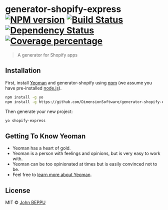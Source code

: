 # generator-shopify-express [![NPM version][npm-image]][npm-url] [![Build Status][travis-image]][travis-url] [![Dependency Status][daviddm-image]][daviddm-url] [![Coverage percentage][coveralls-image]][coveralls-url]
> A generator for Shopify apps

## Installation

First, install [Yeoman](http://yeoman.io) and generator-shopify using [npm](https://www.npmjs.com/) (we assume you have pre-installed [node.js](https://nodejs.org/)).

```bash
npm install -g yo
npm install -g https://github.com/DimensionSoftware/generator-shopify-express
```

Then generate your new project:

```bash
yo shopify-express
```

## Getting To Know Yeoman

 * Yeoman has a heart of gold.
 * Yeoman is a person with feelings and opinions, but is very easy to work with.
 * Yeoman can be too opinionated at times but is easily convinced not to be.
 * Feel free to [learn more about Yeoman](http://yeoman.io/).

## License

MIT © [John BEPPU]()


[npm-image]: https://badge.fury.io/js/generator-shopify-express.svg
[npm-url]: https://npmjs.org/package/generator-shopify-express
[travis-image]: https://travis-ci.org/DimensionSoftware/generator-shopify-express.svg?branch=master
[travis-url]: https://travis-ci.org/DimensionSoftware/generator-shopify-express
[daviddm-image]: https://david-dm.org/DimensionSoftware/generator-shopify-express.svg?theme=shields.io
[daviddm-url]: https://david-dm.org/DimensionSoftware/generator-shopify-express
[coveralls-image]: https://coveralls.io/repos/DimensionSoftware/generator-shopify-express/badge.svg
[coveralls-url]: https://coveralls.io/r/DimensionSoftware/generator-shopify-express
